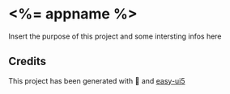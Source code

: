 # <%= appname %>
Insert the purpose of this project and some intersting infos here


## Credits
This project has been generated with 💙 and [easy-ui5](https://github.com/SAP)
